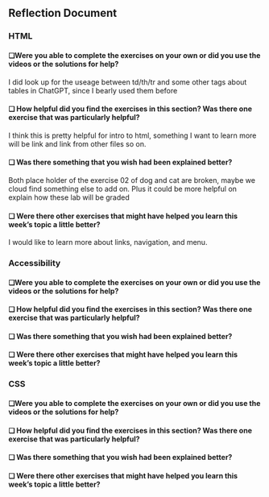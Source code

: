 ## Reflection Document

### HTML

#### ❏Were you able to complete the exercises on your own or did you use the videos or the solutions for help?

I did look up for the useage between td/th/tr and some other tags about tables in ChatGPT, since I bearly used them before

#### ❏ How helpful did you find the exercises in this section? Was there one exercise that was particularly helpful?

I think this is pretty helpful for intro to html, something I want to learn more will be link and link from other files so on.

#### ❏ Was there something that you wish had been explained better?

Both place holder of the exercise 02 of dog and cat are broken, maybe we cloud find something else to add on.
Plus it could be more helpful on explain how these lab will be graded

#### ❏ Were there other exercises that might have helped you learn this week’s topic a little better?

I would like to learn more about links, navigation, and menu.

### Accessibility

#### ❏Were you able to complete the exercises on your own or did you use the videos or the solutions for help?

#### ❏ How helpful did you find the exercises in this section? Was there one exercise that was particularly helpful?

#### ❏ Was there something that you wish had been explained better?

#### ❏ Were there other exercises that might have helped you learn this week’s topic a little better?

### CSS

#### ❏Were you able to complete the exercises on your own or did you use the videos or the solutions for help?

#### ❏ How helpful did you find the exercises in this section? Was there one exercise that was particularly helpful?

#### ❏ Was there something that you wish had been explained better?

#### ❏ Were there other exercises that might have helped you learn this week’s topic a little better?

